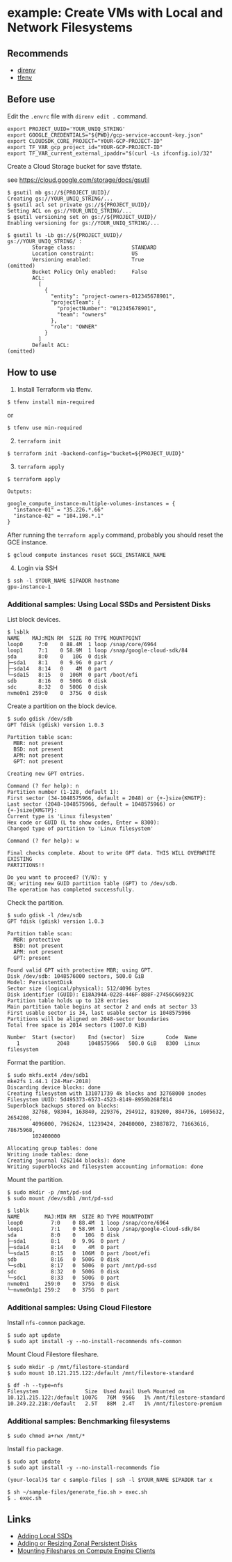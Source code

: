 # example: Create VMs with Local and Network Filesystems

## Recommends

- [direnv](https://github.com/direnv/direnv)
- [tfenv](https://github.com/tfutils/tfenv)

## Before use

Edit the `.envrc` file with `direnv edit .` command.

```
export PROJECT_UUID='YOUR_UNIQ_STRING'
export GOOGLE_CREDENTIALS="${PWD}/gcp-service-account-key.json"
export CLOUDSDK_CORE_PROJECT="YOUR-GCP-PROJECT-ID"
export TF_VAR_gcp_project_id="YOUR-GCP-PROJECT-ID"
export TF_VAR_current_external_ipaddr="$(curl -Ls ifconfig.io)/32"
```

Create a Cloud Storage bucket for save tfstate.

see https://cloud.google.com/storage/docs/gsutil

```shellsession
$ gsutil mb gs://${PROJECT_UUID}/
Creating gs://YOUR_UNIQ_STRING/...
$ gsutil acl set private gs://${PROJECT_UUID}/
Setting ACL on gs://YOUR_UNIQ_STRING/...
$ gsutil versioning set on gs://${PROJECT_UUID}/
Enabling versioning for gs://YOUR_UNIQ_STRING/...
```
```shellsession
$ gsutil ls -Lb gs://${PROJECT_UUID}/
gs://YOUR_UNIQ_STRING/ :
        Storage class:                  STANDARD
        Location constraint:            US
        Versioning enabled:             True
(omitted)
        Bucket Policy Only enabled:     False
        ACL:
          [
            {
              "entity": "project-owners-012345678901",
              "projectTeam": {
                "projectNumber": "012345678901",
                "team": "owners"
              },
              "role": "OWNER"
            }
          ]
        Default ACL:
(omitted)
```

## How to use

1. Install Terraform via tfenv.

```shellsession
$ tfenv install min-required
```

or

```shellsession
$ tfenv use min-required
```

2. `terraform init`

```shellsession
$ terraform init -backend-config="bucket=${PROJECT_UUID}"
```

3. `terraform apply`

```shellsession
$ terraform apply
```
```
Outputs:

google_compute_instance-multiple-volumes-instances = {
  "instance-01" = "35.226.*.66"
  "instance-02" = "104.198.*.1"
}
```

After running the `terraform apply` command, probably you should reset the GCE instance.

```shellsession
$ gcloud compute instances reset $GCE_INSTANCE_NAME
```

4. Login via SSH

```shellsession
$ ssh -l $YOUR_NAME $IPADDR hostname
gpu-instance-1
```

### Additional samples: Using Local SSDs and Persistent Disks

List block devices.

```shellsession
$ lsblk 
NAME    MAJ:MIN RM  SIZE RO TYPE MOUNTPOINT
loop0     7:0    0 88.4M  1 loop /snap/core/6964
loop1     7:1    0 58.9M  1 loop /snap/google-cloud-sdk/84
sda       8:0    0   10G  0 disk 
├─sda1    8:1    0  9.9G  0 part /
├─sda14   8:14   0    4M  0 part 
└─sda15   8:15   0  106M  0 part /boot/efi
sdb       8:16   0  500G  0 disk 
sdc       8:32   0  500G  0 disk 
nvme0n1 259:0    0  375G  0 disk 
```

Create a partition on the block device.

```shellsession
$ sudo gdisk /dev/sdb
GPT fdisk (gdisk) version 1.0.3

Partition table scan:
  MBR: not present
  BSD: not present
  APM: not present
  GPT: not present

Creating new GPT entries.

Command (? for help): n
Partition number (1-128, default 1): 
First sector (34-1048575966, default = 2048) or {+-}size{KMGTP}: 
Last sector (2048-1048575966, default = 1048575966) or {+-}size{KMGTP}: 
Current type is 'Linux filesystem'
Hex code or GUID (L to show codes, Enter = 8300): 
Changed type of partition to 'Linux filesystem'

Command (? for help): w

Final checks complete. About to write GPT data. THIS WILL OVERWRITE EXISTING
PARTITIONS!!

Do you want to proceed? (Y/N): y
OK; writing new GUID partition table (GPT) to /dev/sdb.
The operation has completed successfully.
```

Check the partition.

```shellsession
$ sudo gdisk -l /dev/sdb
GPT fdisk (gdisk) version 1.0.3

Partition table scan:
  MBR: protective
  BSD: not present
  APM: not present
  GPT: present

Found valid GPT with protective MBR; using GPT.
Disk /dev/sdb: 1048576000 sectors, 500.0 GiB
Model: PersistentDisk  
Sector size (logical/physical): 512/4096 bytes
Disk identifier (GUID): E18A394A-0228-446F-8B8F-27456C66923C
Partition table holds up to 128 entries
Main partition table begins at sector 2 and ends at sector 33
First usable sector is 34, last usable sector is 1048575966
Partitions will be aligned on 2048-sector boundaries
Total free space is 2014 sectors (1007.0 KiB)

Number  Start (sector)    End (sector)  Size       Code  Name
   1            2048      1048575966   500.0 GiB   8300  Linux filesystem
```

Format the partition.

```shellsession
$ sudo mkfs.ext4 /dev/sdb1
mke2fs 1.44.1 (24-Mar-2018)
Discarding device blocks: done                            
Creating filesystem with 131071739 4k blocks and 32768000 inodes
Filesystem UUID: 5d495373-6573-4523-8149-8959b268f814
Superblock backups stored on blocks: 
        32768, 98304, 163840, 229376, 294912, 819200, 884736, 1605632, 2654208, 
        4096000, 7962624, 11239424, 20480000, 23887872, 71663616, 78675968, 
        102400000

Allocating group tables: done                            
Writing inode tables: done                            
Creating journal (262144 blocks): done
Writing superblocks and filesystem accounting information: done
```

Mount the partition.

```shellsession
$ sudo mkdir -p /mnt/pd-ssd
$ sudo mount /dev/sdb1 /mnt/pd-ssd
```

```shellsession
$ lsblk 
NAME        MAJ:MIN RM  SIZE RO TYPE MOUNTPOINT
loop0         7:0    0 88.4M  1 loop /snap/core/6964
loop1         7:1    0 58.9M  1 loop /snap/google-cloud-sdk/84
sda           8:0    0   10G  0 disk 
├─sda1        8:1    0  9.9G  0 part /
├─sda14       8:14   0    4M  0 part 
└─sda15       8:15   0  106M  0 part /boot/efi
sdb           8:16   0  500G  0 disk 
└─sdb1        8:17   0  500G  0 part /mnt/pd-ssd
sdc           8:32   0  500G  0 disk 
└─sdc1        8:33   0  500G  0 part 
nvme0n1     259:0    0  375G  0 disk 
└─nvme0n1p1 259:2    0  375G  0 part 
```

### Additional samples: Using Cloud Filestore

Install `nfs-common` package.

```shellsession
$ sudo apt update
$ sudo apt install -y --no-install-recommends nfs-common
```

Mount Cloud Filestore fileshare.

```shellsession
$ sudo mkdir -p /mnt/filestore-standard
$ sudo mount 10.121.215.122:/default /mnt/filestore-standard
```

```shellsession
$ df -h --type=nfs
Filesystem               Size  Used Avail Use% Mounted on
10.121.215.122:/default 1007G   76M  956G   1% /mnt/filestore-standard
10.249.22.218:/default   2.5T   88M  2.4T   1% /mnt/filestore-premium
```

### Additional samples: Benchmarking filesystems

```shellsession
$ sudo chmod a+rwx /mnt/*
```

Install `fio` package.

```shellsession
$ sudo apt update
$ sudo apt install -y --no-install-recommends fio
```

```shellsession
(your-local)$ tar c sample-files | ssh -l $YOUR_NAME $IPADDR tar x
```

```shellsession
$ sh ~/sample-files/generate_fio.sh > exec.sh
$ . exec.sh
```

## Links

- [Adding Local SSDs](https://cloud.google.com/compute/docs/disks/local-ssd)
- [Adding or Resizing Zonal Persistent Disks](https://cloud.google.com/compute/docs/disks/add-persistent-disk)
- [Mounting Fileshares on Compute Engine Clients](https://cloud.google.com/filestore/docs/mounting-fileshares)
